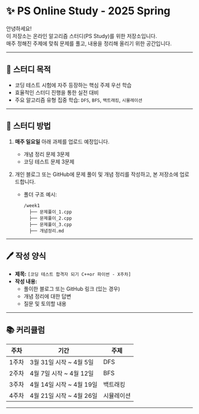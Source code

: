 # ✨ PS Online Study - 2025 Spring

안녕하세요!  
이 저장소는 온라인 알고리즘 스터디(PS Study)를 위한 저장소입니다.  
매주 정해진 주제에 맞춰 문제를 풀고, 내용을 정리해 올리기 위한 공간입니다.

---

## 📌 스터디 목적

- 코딩 테스트 시험에 자주 등장하는 핵심 주제 우선 학습
- 효율적인 스터디 진행을 통한 실전 대비
- 주요 알고리즘 유형 집중 학습: `DFS`, `BFS`, `백트래킹`, `시뮬레이션`

---

## 📝 스터디 방법

1. **매주 일요일** 아래 과제를 업로드 예정입니다.

   - 개념 정리 문제 3문제
   - 코딩 테스트 문제 3문제

2. 개인 블로그 또는 GitHub에 문제 풀이 및 개념 정리를 작성하고, 본 저장소에 업로드합니다.
   - 폴더 구조 예시:
     ```
     /week1
       ├── 문제풀이_1.cpp
       ├── 문제풀이_2.cpp
       ├── 문제풀이_3.cpp
       ├── 개념정리.md
     ```

---

## 🖊️ 작성 양식

- **제목:** `[코딩 테스트 합격자 되기 C++or 파이썬 - X주차]`
- **작성 내용:**
  - 풀이한 블로그 또는 GitHub 링크 (있는 경우)
  - 개념 정리에 대한 답변
  - 질문 및 토의할 내용

---

## 📚 커리큘럼

| 주차  | 기간                     | 주제       |
| ----- | ------------------------ | ---------- |
| 1주차 | 3월 31일 시작 ~ 4월 5일  | DFS        |
| 2주차 | 4월 7일 시작 ~ 4월 12일  | BFS        |
| 3주차 | 4월 14일 시작 ~ 4월 19일 | 백트래킹   |
| 4주차 | 4월 21일 시작 ~ 4월 26일 | 시뮬레이션 |

---
